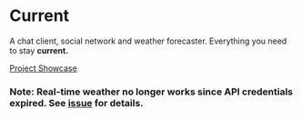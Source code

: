 # Current
A chat client, social network and weather forecaster. Everything you need to stay **current.**

[Project Showcase](https://youtu.be/-drNv2Us5FI)

### Note: Real-time weather no longer works since API credentials expired. See [issue](https://github.com/Gitosthenes/Current/issues/1) for details.
